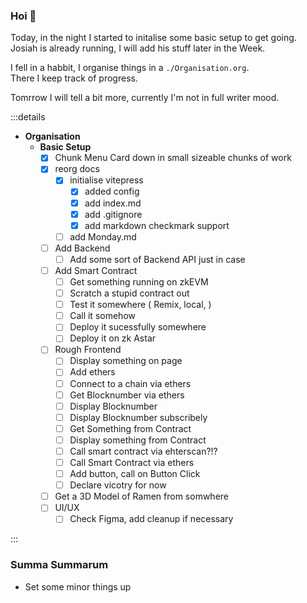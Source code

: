 ### Hoi 🍜

Today, in the night I started to initalise some basic setup to get going.
Josiah is already running, I will add his stuff later in the Week.

I fell in a habbit, I organise things in a `./Organisation.org`.  
There I keep track of progress.

Tomrrow I will tell a bit more, currently I'm not in full writer mood.

:::details

- **Organisation**
  - **Basic Setup**
    - [x] Chunk Menu Card down in small sizeable chunks of work
    - [x] reorg docs
      - [x] initialise vitepress
        - [x] added config
        - [x] add index.md
        - [x] add .gitignore
        - [x] add markdown checkmark support
      - [ ] add Monday.md
    - [ ] Add Backend
      - [ ] Add some sort of Backend API just in case
    - [ ] Add Smart Contract
      - [ ] Get something running on zkEVM
      - [ ] Scratch a stupid contract out
      - [ ] Test it somewhere ( Remix, local, )
      - [ ] Call it somehow
      - [ ] Deploy it sucessfully somewhere
      - [ ] Deploy it on zk Astar
    - [ ] Rough Frontend
      - [ ] Display something on page
      - [ ] Add ethers
      - [ ] Connect to a chain via ethers
      - [ ] Get Blocknumber via ethers
      - [ ] Display Blocknumber
      - [ ] Display Blocknumber subscribely
      - [ ] Get Something from Contract
      - [ ] Display something from Contract
      - [ ] Call smart contract via ehterscan?!?
      - [ ] Call Smart Contract via ethers
      - [ ] Add button, call on Button Click
      - [ ] Declare vicotry for now
    - [ ] Get a 3D Model of Ramen from somwhere
    - [ ] UI/UX
      - [ ] Check Figma, add cleanup if necessary

:::

### Summa Summarum

- Set some minor things up